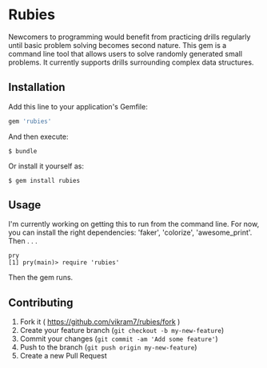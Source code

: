 # Rubies

Newcomers to programming would benefit from practicing drills regularly until basic problem solving becomes second nature. This gem is a command line tool that allows users to solve randomly generated small problems. It currently supports drills surrounding complex data structures.

## Installation

Add this line to your application's Gemfile:

```ruby
gem 'rubies'
```

And then execute:

    $ bundle

Or install it yourself as:

    $ gem install rubies

## Usage

I'm currently working on getting this to run from the command line. For now, you can install the right dependencies: 'faker', 'colorize', 'awesome_print'. Then . . .

```
pry
[1] pry(main)> require 'rubies'
```

Then the gem runs.

## Contributing

1. Fork it ( https://github.com/vikram7/rubies/fork )
2. Create your feature branch (`git checkout -b my-new-feature`)
3. Commit your changes (`git commit -am 'Add some feature'`)
4. Push to the branch (`git push origin my-new-feature`)
5. Create a new Pull Request
